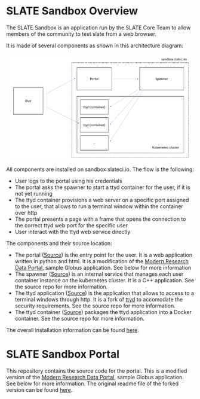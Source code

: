 # SLATE Sandbox Overview
The SLATE Sandbox is an application run by the SLATE Core Team to allow members of the community to test slate from a web browser.

It is made of several components as shown in this architecture diagram:

![Architecture diagram for sandbox](diagram.png "Architecture diagram for sandbox")

All components are installed on sandbox.slateci.io. The flow is the following:
* User logs to the portal using his credentials
* The portal asks the spawner to start a ttyd container for the user, if it is not yet running
* The ttyd container provisions a web server on a specific port assigned to the user, that allows to run a terminal window within the container over http
* The portal presents a page with a frame that opens the connection to the correct ttyd web port for the specific user
* User interact with the ttyd web service directly

The components and their source location:
* The portal ([Source](https://github.com/slateci/sandbox-portal)) is the entry point for the user. It is a web application written in python and html. It is a modification of the [Modern Research Data Portal](https://github.com/globus/globus-sample-data-portal), sample Globus application. See below for more information
* The spawner ([Source](https://github.com/slateci/sandbox-spawner)) is an internal service that manages each user container instance on the kubernetes cluster. It is a C++ application. See the source repo for more information.
* The ttyd application ([Source](https://github.com/slateci/slate-ttyd)) is the application that allows to access to a terminal windows through http. It is a fork of [ttyd](https://github.com/tsl0922/ttyd/) to accomodate the security requirements. See the source repo for more information.
* The ttyd container ([Source](https://github.com/slateci/container-ttyd)) packages the ttyd application into a Docker container. See the source repo for more information.

The overall installation information can be found [here](https://github.com/slateci/sandbox-spawner/blob/master/resources/deployment.md).

# SLATE Sandbox Portal

This repository contains the source code for the portal. This is a modified version of the [Modern Research Data Portal](https://github.com/globus/globus-sample-data-portal), sample Globus application. See below for more information. The original readme file of the forked version can be found [here](MRDP-README.md).

